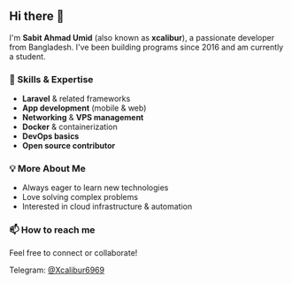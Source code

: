 ## Hi there 👋

I'm **Sabit Ahmad Umid** (also known as **xcalibur**), a passionate developer from Bangladesh.
I've been building programs since 2016 and am currently a student.

### 🚀 Skills & Expertise
- **Laravel** & related frameworks
- **App development** (mobile & web)
- **Networking** & **VPS management**
- **Docker** & containerization
- **DevOps basics**
- **Open source contributor**

### 💡 More About Me
- Always eager to learn new technologies
- Love solving complex problems
- Interested in cloud infrastructure & automation

### 📫 How to reach me
Feel free to connect or collaborate!

Telegram: [@Xcalibur6969](https://t.me/Xcalibur6969)

<!--
**sabitahmadumid/sabitahmadumid** is a ✨ _special_ ✨ repository because its `README.md` (this file) appears on your GitHub profile.
-->
